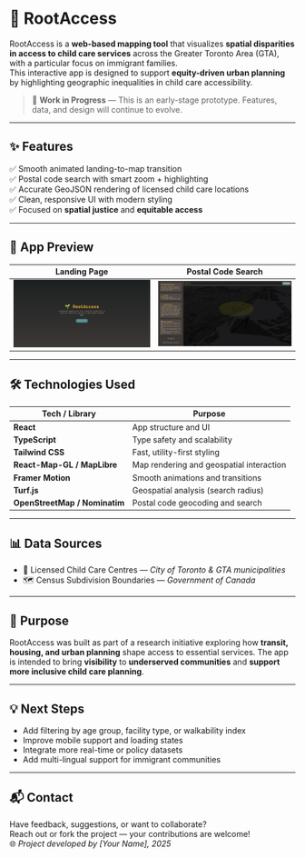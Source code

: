 # 🌱 RootAccess

RootAccess is a **web-based mapping tool** that visualizes **spatial disparities in access to child care services** across the Greater Toronto Area (GTA), with a particular focus on immigrant families.  
This interactive app is designed to support **equity-driven urban planning** by highlighting geographic inequalities in child care accessibility.

> 🔧 **Work in Progress** — This is an early-stage prototype. Features, data, and design will continue to evolve.

---

## ✨ Features

✅ Smooth animated landing-to-map transition  
✅ Postal code search with smart zoom + highlighting  
✅ Accurate GeoJSON rendering of licensed child care locations  
✅ Clean, responsive UI with modern styling  
✅ Focused on **spatial justice** and **equitable access**

---

## 🧭 App Preview

| Landing Page | Postal Code Search |
|--------------|--------------------|
| ![Landing Page](./images/landing.png) | ![Search](./images/search.png) |

---

## 🛠️ Technologies Used

| Tech / Library        | Purpose                               |
|-----------------------|----------------------------------------|
| **React**             | App structure and UI                   |
| **TypeScript**        | Type safety and scalability            |
| **Tailwind CSS**      | Fast, utility-first styling            |
| **React-Map-GL / MapLibre** | Map rendering and geospatial interaction |
| **Framer Motion**     | Smooth animations and transitions      |
| **Turf.js**           | Geospatial analysis (search radius)    |
| **OpenStreetMap / Nominatim** | Postal code geocoding and search   |

---

## 📊 Data Sources

- 🏫 Licensed Child Care Centres — *City of Toronto & GTA municipalities*  
- 🗺️ Census Subdivision Boundaries — *Government of Canada*

---

## 🎯 Purpose

RootAccess was built as part of a research initiative exploring how **transit, housing, and urban planning** shape access to essential services. The app is intended to bring **visibility** to **underserved communities** and **support more inclusive child care planning**.

---

## 💡 Next Steps

- Add filtering by age group, facility type, or walkability index  
- Improve mobile support and loading states  
- Integrate more real-time or policy datasets  
- Add multi-lingual support for immigrant communities

---

## 📬 Contact

Have feedback, suggestions, or want to collaborate?  
Reach out or fork the project — your contributions are welcome!  
🌐 *Project developed by [Your Name], 2025*

